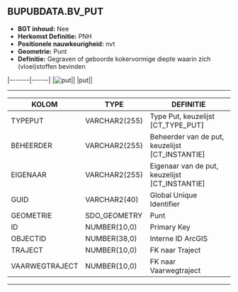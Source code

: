 ﻿## BUPUBDATA.BV_PUT


* __BGT inhoud:__ Nee
* __Herkomst Definitie:__ PNH
* __Positionele nauwkeurigheid:__ nvt
* __Geometrie:__ Punt
* __Definitie:__ Gegraven of geboorde kokervormige diepte waarin zich (vloei)stoffen bevinden

|-------|------|
|![put](put.png)||
|put||

***

|KOLOM                           	|TYPE          	|DEFINITIE|
|------                          	|----          	|-----    |
|TYPEPUT                         	|VARCHAR2(255) 	|Type Put, keuzelijst [CT_TYPE_PUT]|
|BEHEERDER                       	|VARCHAR2(255) 	|Beheerder van de put, keuzelijst [CT_INSTANTIE]|
|EIGENAAR                        	|VARCHAR2(255) 	|Eigenaar van de put, keuzelijst [CT_INSTANTIE]|
|GUID                            	|VARCHAR2(40)  	|Global Unique Identifier|
|GEOMETRIE                       	|SDO_GEOMETRY  	|Punt|
|ID                              	|NUMBER(10,0)  	|Primary Key|
|OBJECTID                        	|NUMBER(38,0)   |Interne ID ArcGIS|
|TRAJECT                         	|NUMBER(10,0)  	|FK naar Traject|
|VAARWEGTRAJECT                  	|NUMBER(10,0)  	|FK naar Vaarwegtraject|


***
